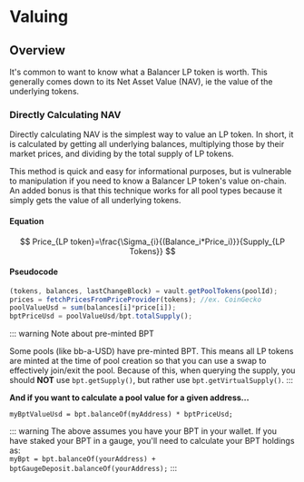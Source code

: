 # Valuing

## Overview

It's common to want to know what a Balancer LP token is worth. This generally comes down to its Net Asset Value (NAV), ie the value of the underlying tokens.

### Directly Calculating NAV

Directly calculating NAV is the simplest way to value an LP token. In short, it is calculated by getting all underlying balances, multiplying those by their market prices, and dividing by the total supply of LP tokens.

This method is quick and easy for informational purposes, but is vulnerable to manipulation if you need to know a Balancer LP token's value on-chain. An added bonus is that this technique works for all pool types because it simply gets the value of all underlying tokens.

#### Equation

$$
Price_{LP token}=\frac{\Sigma_{i}{(Balance_i*Price_i)}}{Supply_{LP Tokens}}
$$

#### Pseudocode

```ts
(tokens, balances, lastChangeBlock) = vault.getPoolTokens(poolId);
prices = fetchPricesFromPriceProvider(tokens); //ex. CoinGecko
poolValueUsd = sum(balances[i]*price[i]);
bptPriceUsd = poolValueUsd/bpt.totalSupply();
```

::: warning Note about pre-minted BPT

Some pools (like bb-a-USD) have pre-minted BPT. This means all LP tokens are minted at the time of pool creation so that you can use a swap to effectively join/exit the pool. Because of this, when querying the supply, you should **NOT** use `bpt.getSupply()`, but rather use `bpt.getVirtualSupply()`.
:::

**And if you want to calculate a pool value for a given address...**

`myBptValueUsd = bpt.balanceOf(myAddress) * bptPriceUsd;`

::: warning
The above assumes you have your BPT in your wallet. If you have staked your BPT in a gauge, you'll need to calculate your BPT holdings as:\
`myBpt = bpt.balanceOf(yourAddress) + bptGaugeDeposit.balanceOf(yourAddress);`
:::



